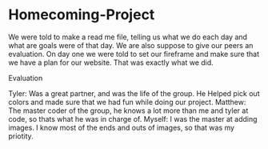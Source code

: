 # Homecoming-Project

We were told to make a read me file, telling us what we do each day and what are goals were of that day.
We are also suppose to give our peers an evaluation.
On day one we were told to set our fireframe and make sure that we have a plan for our website. That was exactly what we did.

Evaluation

Tyler: Was a great partner, and was the life of the group. He Helped pick out colors and made sure that we had fun while doing our project.
Matthew: The master coder of the group, he knows a lot more than me and tyler at code, so thats what he was in charge of.
Myself: I was the master at adding images. I know most of the ends and outs of images, so that was my priotity.
